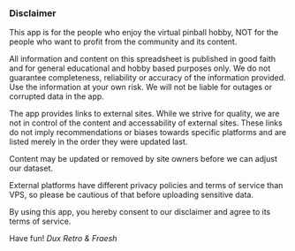 ### Disclaimer

This app is for the people who enjoy the virtual pinball hobby, NOT for
the people who want to profit from the community and its content.

All information and content on this spreadsheet is published in good
faith and for general educational and hobby based purposes only. We do
not guarantee completeness, reliability or accuracy of the information
provided. Use the information at your own risk. We will not be liable
for outages or corrupted data in the app.

The app provides links to external sites. While we strive for quality,
we are not in control of the content and accessability of external
sites. These links do not imply recommendations or biases towards
specific platforms and are listed merely in the order they were updated
last.

Content may be updated or removed by site owners before we can adjust
our dataset.

External platforms have different privacy policies and terms of service
than VPS, so please be cautious of that before uploading sensitive data.

By using this app, you hereby consent to our disclaimer and agree to its
terms of service.

Have fun!
_Dux Retro & Fraesh_
